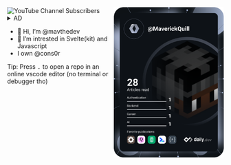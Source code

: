 <div align="left">
 <img alt="YouTube Channel Subscribers" src="https://img.shields.io/youtube/channel/subscribers/UChx6UwGhyuZ_Ctp1xCXmh2A?label=My%20Subscribers&style=for-the-badge">
 <a href="https://app.daily.dev/MaverickQuill">
      <img 
      src="devcard.svg" 
      width="256"
      align="right" alt="MaverickQuill's Dev Card" />
 </a>
</div>
<details> 
 <summary>AD</summary>
 Want good servers with a free $5/month usage? try [railway](https://railway.app?referralCode=ToxikDevs), Ready to upgrade? go to your [account page](https://railway.app/account/billing), Scroll to "Upgrade to Developer Plan", add a valid card and hit upgrade  
 # More info about the plan
 *The plan does a verification charge each month, dont use a fake/empty card or it wont work!*
 The plan doesnt do any other charges than to verify the card has money, if your usage goes over $10 you will be charged whatever your extra usage is  
 </details>

- 👋 Hi, I’m @mavthedev
- 👀 I’m intrested in Svelte(kit) and Javascript
- I own @cons0r

Tip: Press <kbd>.</kbd> to open a repo in an online vscode editor (no terminal or debugger tho)
